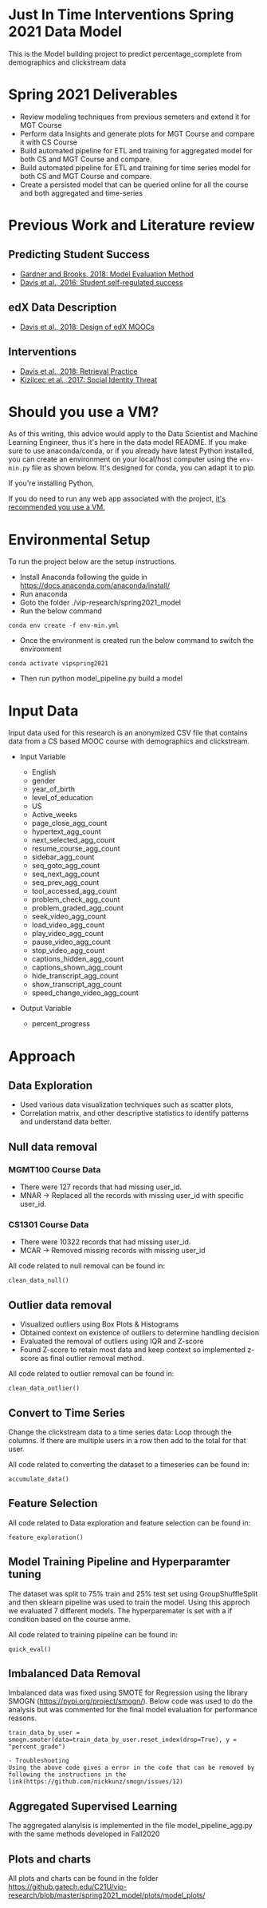 
# Just In Time Interventions Spring 2021 Data Model

This is the Model building project to predict percentage_complete from demographics and clickstream data

# Spring 2021 Deliverables

* Review modeling techniques from previous semeters and extend it for MGT Course
* Perform data Insights and generate plots for MGT Course and compare it with CS Course
* Build automated pipeline for ETL and training for aggregated model for both CS and MGT Course and compare.
* Build automated pipeline for ETL and training for time series model for both CS and MGT Course and compare.
* Create a persisted model that can be queried online for all the course and both aggregated and time-series


# Previous Work and Literature review
## Predicting Student Success
* [Gardner and Brooks, 2018: Model Evaluation Method](https://learning-analytics.info/journals/index.php/JLA/article/view/5814)
* [Davis et al., 2016: Student self-regulated success](https://angusglchen.github.io/documents/LAK16_Dan_Encouraging.pdf)
## edX Data Description
* [Davis et al., 2018: Design of edX MOOCs](https://dl.acm.org/citation.cfm?id=3231663)
## Interventions
* [Davis et al., 2018: Retrieval Practice](https://learning-analytics.info/journals/index.php/JLA/article/view/6098)
* [Kizilcec et al., 2017: Social Identity Threat ](http://science.sciencemag.org/content/sci/355/6322/251.full.pdf)

# Should you use a VM?

As of this writing, this advice would apply to the Data Scientist and Machine Learning Engineer, thus it's here in the data model README. If you make sure to use anaconda/conda, or if you already have latest Python installed, you can create an environment on your local/host computer using the `env-min.py` file as shown below. It's designed for conda, you can adapt it to pip.

If you're installing Python, 

If you do need to run any web app associated with the project, [it's recommended you use a VM.](../JITI_Flask_App/README.md)

# Environmental Setup

To run the project below are the setup instructions.

* Install Anaconda following the guide in https://docs.anaconda.com/anaconda/install/
* Run anaconda
* Goto the folder ./vip-research/spring2021_model
* Run the below command
```
conda env create -f env-min.yml
```
* Once the environment is created run the below command to switch the environment 
```
conda activate vipspring2021
```
* Then run python model_pipeline.py build a model

# Input Data

Input data used for this research is an anonymized CSV file that contains data from a CS based MOOC course with demographics and clickstream.

* Input Variable

	* English
	* gender
	* year_of_birth
	* level_of_education
	* US
	* Active_weeks
	* page_close_agg_count
	* hypertext_agg_count
	* next_selected_agg_count
	* resume_course_agg_count
	* sidebar_agg_count
	* seq_goto_agg_count
	* seq_next_agg_count
	* seq_prev_agg_count
	* tool_accessed_agg_count
	* problem_check_agg_count
	* problem_graded_agg_count
	* seek_video_agg_count
	* load_video_agg_count
	* play_video_agg_count
	* pause_video_agg_count
	* stop_video_agg_count
	* captions_hidden_agg_count
	* captions_shown_agg_count
	* hide_transcript_agg_count
	* show_transcript_agg_count
	* speed_change_video_agg_count

* Output Variable

	* percent_progress

# Approach

## Data Exploration
- Used various data visualization techniques such as scatter plots, 
- Correlation matrix, and other descriptive statistics to identify patterns and understand data better.

## Null data removal

### MGMT100 Course Data
- There were 127 records that had missing user_id. 
- MNAR →  Replaced all the records with missing user_id with specific user_id. 
### CS1301 Course Data
- There were 10322 records that had missing user_id. 
- MCAR →  Removed missing records with missing user_id 

All code related to null removal can be found in:
```
clean_data_null()
```

## Outlier data removal
- Visualized outliers using Box Plots & Histograms
- Obtained context on existence of outliers to determine handling decision
- Evaluated the removal of outliers using IQR and Z-score
- Found Z-score to retain most data and keep context so implemented z-score as final outlier removal method. 

All code related to outlier removal can be found in:
```
clean_data_outlier()
```

## Convert to Time Series

Change the clickstream data to a time series data:
Loop through the columns. If there are multiple 
users in a row then add to the total for that user.

All code related to converting the dataset to a timeseries can be found in:
```
accumulate_data()
```

## Feature Selection

All code related to Data exploration and feature selection can be found in:
```
feature_exploration()
```


## Model Training Pipeline and Hyperparamter tuning

The dataset was split to 75% train and 25% test set using GroupShuffleSplit and then sklearn pipeline was used to train the model. Using this approch we evaluated 7 different models. The hyperparemater is set with a if condition based on the course anme.

All code related to training pipeline can be found in:
```
quick_eval() 
```

## Imbalanced Data Removal

Imbalanced data was fixed using SMOTE for Regression using the library SMOGN (https://pypi.org/project/smogn/). Below code was used to do the analysis but was commented for the final model evaluation for performance reasons.
```
train_data_by_user = smogn.smoter(data=train_data_by_user.reset_index(drop=True), y = "percent_grade")
```

	- Troubleshooting
	Using the above code gives a error in the code that can be removed by following the instructions in the link(https://github.com/nickkunz/smogn/issues/12)


## Aggregated Supervised Learning

The aggregated alanylsis is implemented in the file model_pipeline_agg.py with the same methods developed in Fall2020

## Plots and charts

All plots and charts can be found  in the folder https://github.gatech.edu/C21U/vip-research/blob/master/spring2021_model/plots/model_plots/

